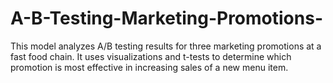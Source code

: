 # A-B-Testing-Marketing-Promotions-
This model analyzes A/B testing results for three marketing promotions at a fast food chain. It uses visualizations and t-tests to determine which promotion is most effective in increasing sales of a new menu item.
